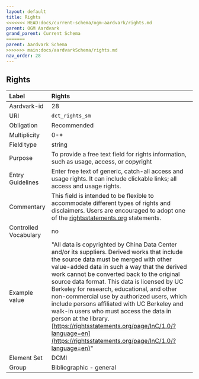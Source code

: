 ```yaml
---
layout: default
title: Rights
<<<<<<< HEAD:docs/current-schema/ogm-aardvark/rights.md
parent: OGM Aardvark
grand_parent: Current Schema
=======
parent: Aardvark Schema
>>>>>>> main:docs/aardvarkSchema/rights.md
nav_order: 28
---
```


## Rights

| Label                 | Rights                  |
|:----------------------|:------------------------|
| Aardvark-id           | 28                      |
| URI                   | `dct_rights_sm`         |
| Obligation            | Recommended             |
| Multiplicity          | 0-*                     |
| Field type            | string                  |
| Purpose               | To provide a free text field for rights information, such as usage, access, or copyright |
| Entry Guidelines      | Enter free text of generic, catch-all access and usage rights. It can include clickable links; all access and usage rights. |
| Commentary            | This field is intended to be flexible to accommodate different types of rights and disclaimers. Users are encouraged to adopt one of the [rightsstatements.org](https://rightsstatements.org/en/) statements. |
| Controlled Vocabulary | no                      |
| Example value         | "All data is copyrighted by China Data Center and/or its suppliers. Derived works that include the source data must be merged with other value-added data in such a way that the derived work cannot be converted back to the original source data format. This data is licensed by UC Berkeley for research, educational, and other non-commercial use by authorized users, which include persons affiliated with UC Berkeley and walk-in users who must access the data in person at the library. [https://rightsstatements.org/page/InC/1.0/?language=en](https://rightsstatements.org/page/InC/1.0/?language=en)" |
| Element Set           | DCMI                    |
| Group                 | Bibliographic - general |

